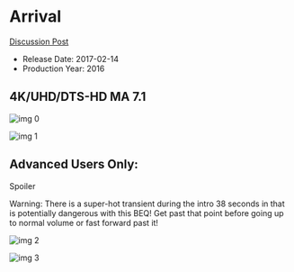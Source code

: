 # Arrival

[Discussion Post](https://www.avsforum.com/threads/bass-eq-for-filtered-movies.2995212/post-56759308)

* Release Date: 2017-02-14
* Production Year: 2016

## 4K/UHD/DTS-HD MA 7.1

![img 0](https://i.imgur.com/dL0DMpk.jpg)

![img 1](https://i.imgur.com/e1Xbbeh.png)

## Advanced Users Only:


Spoiler



Warning: There is a super-hot transient during the intro 38 seconds in that is potentially dangerous with this BEQ! Get past that point before going up to normal volume or fast forward past it!

![img 2](https://i.imgur.com/zxkehD5.jpg)

![img 3](https://i.imgur.com/mMlrnzI.png)

